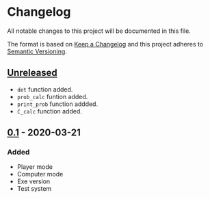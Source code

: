 # Changelog
All notable changes to this project will be documented in this file.

The format is based on [Keep a Changelog](http://keepachangelog.com/en/1.0.0/)
and this project adheres to [Semantic Versioning](http://semver.org/spec/v2.0.0.html).

## [Unreleased]
- `det` function added.
- `prob_calc` funtion added.
- `print_prob` function addded.
- `C_calc` function added.
## [0.1] - 2020-03-21
### Added
- Player mode
- Computer mode
- Exe version
- Test system

[Unreleased]: https://github.com/sepandhaghighi/penney/compare/v0.1...dev
[0.1]: https://github.com/sepandhaghighi/penney/compare/1e238cd...v0.1



